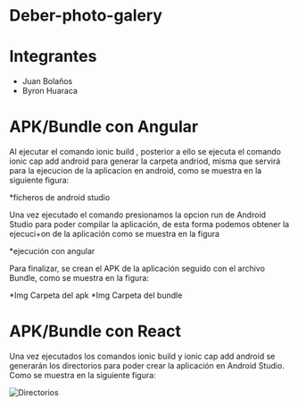 # Deber-photo-galery

# Integrantes
  - Juan Bolaños
  - Byron Huaraca

# APK/Bundle con Angular
Al ejecutar el comando ionic build , posterior a ello se ejecuta el comando ionic cap add android para generar la carpeta andriod, misma que servirá para la ejecucion de la aplicacion en android, como se muestra en la siguiente figura:

*ficheros de android studio

Una vez ejecutado el comando presionamos la opcion run de Android Studio para poder compilar la aplicación, de esta forma podemos obtener la ejecuci+on de la aplicación como se muestra en la figura 

*ejecución con angular 

Para finalizar, se crean el APK de la aplicación seguido con el archivo Bundle, como se muestra en la figura:

*Img Carpeta del apk
*Img Carpeta del bundle

# APK/Bundle con React
Una vez ejecutados los comandos ionic build y ionic cap add android se generarán los directorios para poder crear la aplicación en Android Studio. Como se muestra en la siguiente figura:

![Directorios](https://user-images.githubusercontent.com/58042215/147160125-0b3bf2e0-020e-4c1f-bf67-aa4fec8ecbc9.PNG)


